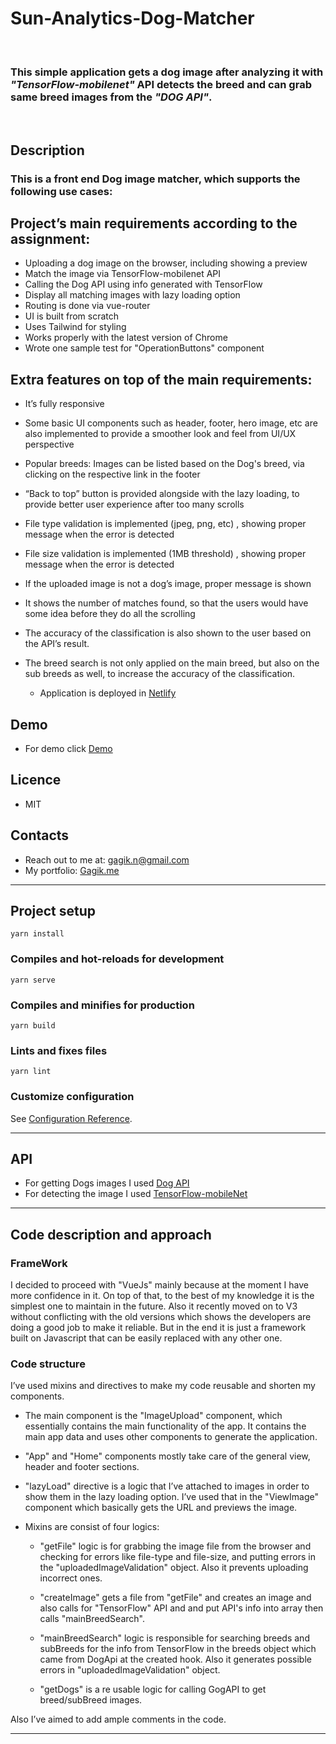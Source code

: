 # Sun-Analytics-Dog-Matcher

<br/>

### This simple application gets a dog image after analyzing it with _"TensorFlow-mobilenet"_ API detects the breed and can grab same breed images from the _"DOG API"_.

<br/>

## Description

### This is a front end Dog image matcher, which supports the following use cases:

## Project’s main requirements according to the assignment:

- Uploading a dog image on the browser, including showing a preview
- Match the image via TensorFlow-mobilenet API
- Calling the Dog API using info generated with TensorFlow
- Display all matching images with lazy loading option
- Routing is done via vue-router
- UI is built from scratch
- Uses Tailwind for styling
- Works properly with the latest version of Chrome
- Wrote one sample test for "OperationButtons" component

## Extra features on top of the main requirements:

- It’s fully responsive
- Some basic UI components such as header, footer, hero image, etc are also implemented to provide a smoother look and feel from UI/UX perspective
- Popular breeds: Images can be listed based on the Dog's breed, via clicking on the respective link in the footer
- “Back to top” button is provided alongside with the lazy loading, to provide better user experience after too many scrolls
- File type validation is implemented (jpeg, png, etc) , showing proper message when the error is detected
- File size validation is implemented (1MB threshold) , showing proper message when the error is detected

- If the uploaded image is not a dog’s image, proper message is shown
- It shows the number of matches found, so that the users would have some idea before they do all the scrolling
- The accuracy of the classification is also shown to the user based on the API’s result.
- The breed search is not only applied on the main breed, but also on the sub breeds as well, to increase the accuracy of the classification.

  - Application is deployed in [Netlify](https://sun-anlytics-pet-matcher.netlify.app/)

## Demo

- For demo click [Demo](https://sun-anlytics-pet-matcher.netlify.app/)

## Licence

- MIT

## Contacts

- Reach out to me at: gagik.n@gmail.com
- My portfolio: [Gagik.me](https://www.gagik.me)

---

## Project setup

```
yarn install
```

### Compiles and hot-reloads for development

```
yarn serve
```

### Compiles and minifies for production

```
yarn build
```

### Lints and fixes files

```
yarn lint
```

### Customize configuration

See [Configuration Reference](https://cli.vuejs.org/config/).

---

## API

- For getting Dogs images I used [Dog API](https://dog.ceo/dog-api/)
- For detecting the image I used [TensorFlow-mobileNet](https://github.com/tensorflow/tfjs-models/tree/master/mobilenet)

---

## Code description and approach

### FrameWork

I decided to proceed with "VueJs" mainly because at the moment I have more confidence in it. On top of that, to the best of my knowledge it is the simplest one to maintain in the future. Also it recently moved on to V3 without conflicting with the old versions which shows the developers are doing a good job to make it reliable. But in the end it is just a framework built on Javascript that can be easily replaced with any other one.

### Code structure

I’ve used mixins and directives to make my code reusable and shorten my components.

- The main component is the "ImageUpload" component, which essentially contains the main functionality of the app. It contains the main app data and uses other components to generate the application.

- "App" and "Home" components mostly take care of the general view, header and footer sections.

- "lazyLoad" directive is a logic that I’ve attached to images in order to show them in the lazy loading option. I’ve used that in the "ViewImage" component which basically gets the URL and previews the image.

- Mixins are consist of four logics:

  - "getFile" logic is for grabbing the image file from the browser and checking for errors like file-type and file-size, and putting errors in the "uploadedImageValidation" object. Also it prevents uploading incorrect ones.

  - "createImage" gets a file from "getFile" and creates an image and also calls for "TensorFlow" API and and put API's info into array then calls "mainBreedSearch".

  - "mainBreedSearch" logic is responsible for searching breeds and subBreeds for the info from TensorFlow in the breeds object which came from DogApi at the created hook. Also it generates possible errors in "uploadedImageValidation" object.

  - "getDogs" is a re usable logic for calling GogAPI to get breed/subBreed images.

Also I’ve aimed to add ample comments in the code.

---
